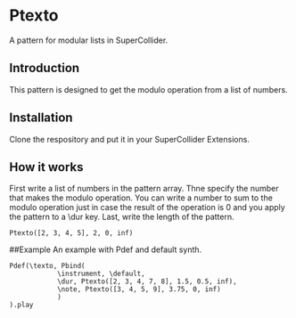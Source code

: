 # Ptexto
A pattern for modular lists in SuperCollider.

## Introduction
This pattern is designed to get the modulo operation from a list of numbers.

## Installation
Clone the respository and put it in your SuperCollider Extensions.

## How it works
First write a list of numbers in the pattern array. Thne specify the number that makes the modulo operation. You can write a number to sum to the modulo operation just in case the result of the operation is 0 and you apply the pattern to a \dur key. Last, write the length of the pattern.
```
Ptexto([2, 3, 4, 5], 2, 0, inf)
```
##Example
An example with Pdef and default synth.
```
Pdef(\texto, Pbind(
            \instrument, \default,
            \dur, Ptexto([2, 3, 4, 7, 8], 1.5, 0.5, inf),
            \note, Ptexto([3, 4, 5, 9], 3.75, 0, inf)
            )
).play
```

